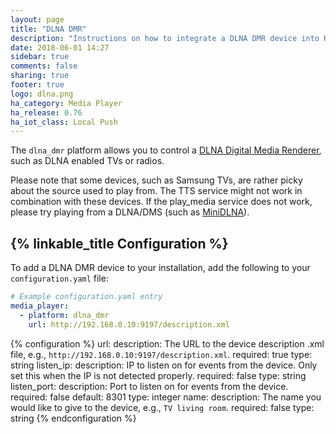 ```yaml
---
layout: page
title: "DLNA DMR"
description: "Instructions on how to integrate a DLNA DMR device into Home Assistant."
date: 2018-06-01 14:27
sidebar: true
comments: false
sharing: true
footer: true
logo: dlna.png
ha_category: Media Player
ha_release: 0.76
ha_iot_class: Local Push
---
```


The `dlna_dmr` platform allows you to control a [DLNA Digital Media Renderer](https://www.dlna.org/), such as DLNA enabled TVs or radios.

Please note that some devices, such as Samsung TVs, are rather picky about the source used to play from. The TTS service might not work in combination with these devices. If the play_media service does not work, please try playing from a DLNA/DMS (such as [MiniDLNA](https://sourceforge.net/projects/minidlna/)).

## {% linkable_title Configuration %}

To add a DLNA DMR device to your installation, add the following to your `configuration.yaml` file:

```yaml
# Example configuration.yaml entry
media_player:
  - platform: dlna_dmr
    url: http://192.168.0.10:9197/description.xml
```

{% configuration %}
url:
  description: The URL to the device description .xml file, e.g., `http://192.168.0.10:9197/description.xml`.
  required: true
  type: string
listen_ip:
  description: IP to listen on for events from the device. Only set this when the IP is not detected properly.
  required: false
  type: string
listen_port:
  description: Port to listen on for events from the device.
  required: false
  default: 8301
  type: integer
name:
  description: The name you would like to give to the device, e.g., `TV living room`.
  required: false
  type: string
{% endconfiguration %}
